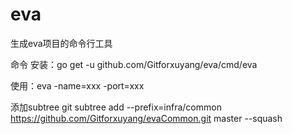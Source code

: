# eva
生成eva项目的命令行工具

命令
安装：go get -u github.com/Gitforxuyang/eva/cmd/eva


使用：eva -name=xxx -port=xxx 



 添加subtree
 git subtree add --prefix=infra/common https://github.com/Gitforxuyang/evaCommon.git master --squash
 